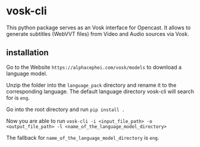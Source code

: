 # vosk-cli

This python package serves as an Vosk interface for Opencast. It allows to generate subtitles (WebVVT files) from Video and Audio sources via Vosk.

## installation

Go to the Website `https://alphacephei.com/vosk/models` to download a language model. 

Unzip the folder into the `language_pack` directory and rename it to the corresponding language. The default language directory vosk-cli will search for is `eng`.

Go into the root directory and run `pip install . `

Now you are able to run `vosk-cli -i <input_file_path> -o <output_file_path> -l <name_of_the_language_model_directory>`

The fallback for `name_of_the_language_model_directory` is `eng`.
